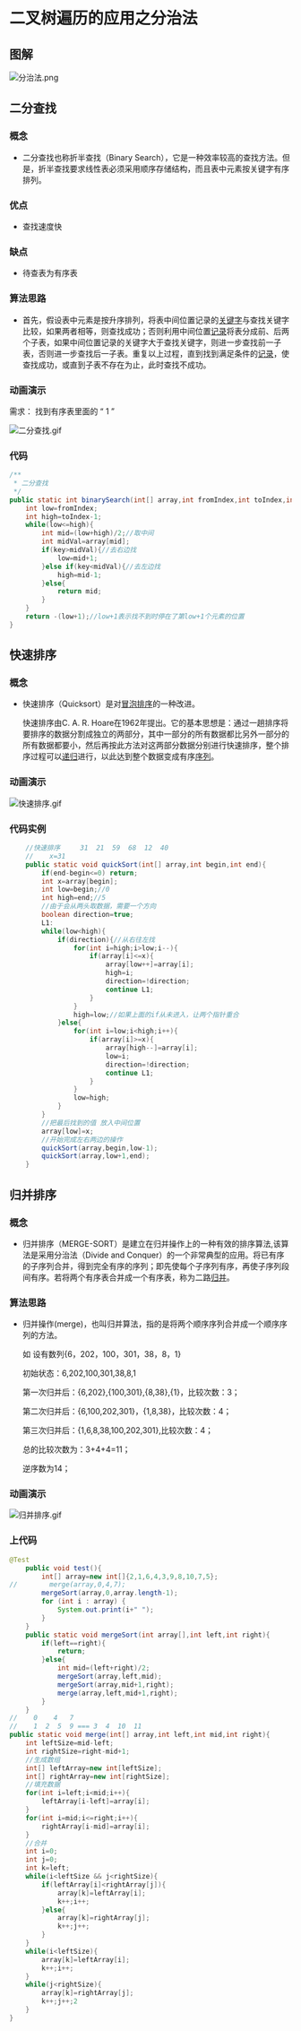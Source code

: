 # 二叉树遍历的应用之分治法

## 图解

![&#x5206;&#x6CBB;&#x6CD5;.png](http://pm1dr7anq.bkt.clouddn.com/分治法.png)

## 二分查找

### 概念

* 二分查找也称折半查找（Binary Search），它是一种效率较高的查找方法。但是，折半查找要求线性表必须采用顺序存储结构，而且表中元素按关键字有序排列。 

### 优点

* 查找速度快 

### 缺点

* 待查表为有序表 

### 算法思路

* 首先，假设表中元素是按升序排列，将表中间位置记录的[关键字](https://baike.baidu.com/item/%E5%85%B3%E9%94%AE%E5%AD%97)与查找关键字比较，如果两者相等，则查找成功；否则利用中间位置[记录](https://baike.baidu.com/item/%E8%AE%B0%E5%BD%95/1837758)将表分成前、后两个子表，如果中间位置记录的关键字大于查找关键字，则进一步查找前一子表，否则进一步查找后一子表。重复以上过程，直到找到满足条件的[记录](https://baike.baidu.com/item/%E8%AE%B0%E5%BD%95/1837758)，使查找成功，或直到子表不存在为止，此时查找不成功。 

### 动画演示

需求： 找到有序表里面的 “ 1 ”

![&#x4E8C;&#x5206;&#x67E5;&#x627E;.gif](http://pm1dr7anq.bkt.clouddn.com/二分查找.gif)

### 代码

```java
/**
 * 二分查找
 */
public static int binarySearch(int[] array,int fromIndex,int toIndex,int key){
    int low=fromIndex;
    int high=toIndex-1;
    while(low<=high){
        int mid=(low+high)/2;//取中间
        int midVal=array[mid];
        if(key>midVal){//去右边找
            low=mid+1;
        }else if(key<midVal){//去左边找
            high=mid-1;
        }else{
            return mid;
        }
    }
    return -(low+1);//low+1表示找不到时停在了第low+1个元素的位置
}
```

## 快速排序

### 概念

* 快速排序（Quicksort）是对[冒泡排序](https://baike.baidu.com/item/%E5%86%92%E6%B3%A1%E6%8E%92%E5%BA%8F/4602306)的一种改进。

  快速排序由C. A. R. Hoare在1962年提出。它的基本思想是：通过一趟排序将要排序的数据分割成独立的两部分，其中一部分的所有数据都比另外一部分的所有数据都要小，然后再按此方法对这两部分数据分别进行快速排序，整个排序过程可以[递归](https://baike.baidu.com/item/%E9%80%92%E5%BD%92/1740695)进行，以此达到整个数据变成有序[序列](https://baike.baidu.com/item/%E5%BA%8F%E5%88%97/1302588)。

### 动画演示

![&#x5FEB;&#x901F;&#x6392;&#x5E8F;.gif](http://pm1dr7anq.bkt.clouddn.com/快速排序.gif)

### 代码实例

```java
    //快速排序     31  21  59  68  12  40
    //    x=31
    public static void quickSort(int[] array,int begin,int end){
        if(end-begin<=0) return;
        int x=array[begin];
        int low=begin;//0
        int high=end;//5
        //由于会从两头取数据，需要一个方向
        boolean direction=true;
        L1:
        while(low<high){
            if(direction){//从右往左找
                for(int i=high;i>low;i--){
                    if(array[i]<=x){
                        array[low++]=array[i];
                        high=i;
                        direction=!direction;
                        continue L1;
                    }
                }
                high=low;//如果上面的if从未进入，让两个指针重合
            }else{
                for(int i=low;i<high;i++){
                    if(array[i]>=x){
                        array[high--]=array[i];
                        low=i;
                        direction=!direction;
                        continue L1;
                    }
                }
                low=high;
            }
        }
        //把最后找到的值 放入中间位置
        array[low]=x;
        //开始完成左右两边的操作
        quickSort(array,begin,low-1);
        quickSort(array,low+1,end);
    }
```

## 归并排序

### 概念

* 归并排序（MERGE-SORT）是建立在归并操作上的一种有效的排序算法,该算法是采用分治法（Divide and Conquer）的一个非常典型的应用。将已有序的子序列合并，得到完全有序的序列；即先使每个子序列有序，再使子序列段间有序。若将两个有序表合并成一个有序表，称为二路[归并](https://baike.baidu.com/item/%E5%BD%92%E5%B9%B6/253741)。 

### 算法思路

* 归并操作\(merge\)，也叫归并算法，指的是将两个顺序序列合并成一个顺序序列的方法。

  如 设有数列{6，202，100，301，38，8，1}

  初始状态：6,202,100,301,38,8,1

  第一次归并后：{6,202},{100,301},{8,38},{1}，比较次数：3；

  第二次归并后：{6,100,202,301}，{1,8,38}，比较次数：4；

  第三次归并后：{1,6,8,38,100,202,301},比较次数：4；

  总的比较次数为：3+4+4=11；

  逆序数为14；

### 动画演示

![&#x5F52;&#x5E76;&#x6392;&#x5E8F;.gif](http://pm1dr7anq.bkt.clouddn.com/归并排序.gif)

### 上代码

```java
@Test
    public void test(){
        int[] array=new int[]{2,1,6,4,3,9,8,10,7,5};
//        merge(array,0,4,7);
        mergeSort(array,0,array.length-1);
        for (int i : array) {
            System.out.print(i+" ");
        }
    }
    public static void mergeSort(int array[],int left,int right){
        if(left==right){
            return;
        }else{
            int mid=(left+right)/2;
            mergeSort(array,left,mid);
            mergeSort(array,mid+1,right);
            merge(array,left,mid+1,right);
        }
    }
//    0    4   7
//    1  2  5  9 === 3  4  10  11
public static void merge(int[] array,int left,int mid,int right){
    int leftSize=mid-left;
    int rightSize=right-mid+1;
    //生成数组
    int[] leftArray=new int[leftSize];
    int[] rightArray=new int[rightSize];
    //填充数据
    for(int i=left;i<mid;i++){
        leftArray[i-left]=array[i];
    }
    for(int i=mid;i<=right;i++){
        rightArray[i-mid]=array[i];
    }
    //合并
    int i=0;
    int j=0;
    int k=left;
    while(i<leftSize && j<rightSize){
        if(leftArray[i]<rightArray[j]){
            array[k]=leftArray[i];
            k++;i++;
        }else{
            array[k]=rightArray[j];
            k++;j++;
        }
    }
    while(i<leftSize){
        array[k]=leftArray[i];
        k++;i++;
    }
    while(j<rightSize){
        array[k]=rightArray[j];
        k++;j++;2
    }
}
```

